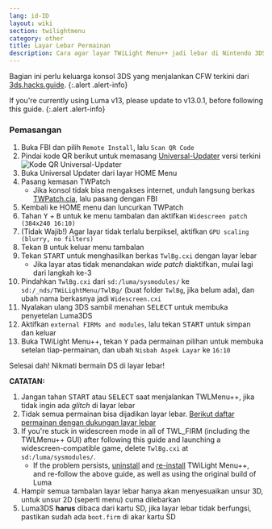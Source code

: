 ```yaml
---
lang: id-ID
layout: wiki
section: twilightmenu
category: other
title: Layar Lebar Permainan
description: Cara agar layar TWiLight Menu++ jadi lebar di Nintendo 3DS
---
```


Bagian ini perlu keluarga konsol 3DS yang menjalankan CFW terkini dari [3ds.hacks.guide](https://3ds.hacks.guide).
{:.alert .alert-info}

If you're currently using Luma v13, please update to v13.0.1, before following this guide.
{:.alert .alert-info}

### Pemasangan
1. Buka FBI dan pilih `Remote Install`, lalu `Scan QR Code`
1. Pindai kode QR berikut untuk memasang [Universal-Updater](https://github.com/Universal-Team/Universal-Updater) versi terkini<br> ![Kode QR Universal-Updater](https://db.universal-team.net/assets/images/qr/universal-updater-cia.png)
1. Buka Universal Updater dari layar HOME Menu
1. Pasang kemasan TWPatch
   - Jika konsol tidak bisa mengakses internet, unduh langsung berkas [TWPatch.cia](https://gbatemp.net/download/twpatch.37400/version/38832/download?file=302085), lalu pasang dengan FBI
1. Kembali ke HOME menu dan luncurkan TWPatch
1. Tahan <kbd class="face">Y</kbd> + <kbd class="face">B</kbd> untuk ke menu tambalan dan aktifkan `Widescreen patch (384x240 16:10)`
1. (Tidak Wajib!) Agar layar tidak terlalu berpiksel, aktifkan `GPU scaling (blurry, no filters)`
1. Tekan <kbd class="face">B</kbd> untuk keluar menu tambalan
1. Tekan <kbd>START</kbd> untuk menghasilkan berkas `TwlBg.cxi` dengan layar lebar
   - Jika layar atas tidak menandakan *wide patch* diaktifkan, mulai lagi dari langkah ke-3
1. Pindahkan `TwlBg.cxi` dari `sd:/luma/sysmodules/` ke `sd:/_nds/TWiLightMenu/TwlBg/` (buat folder `TwlBg`, jika belum ada), dan ubah nama berkasnya jadi `Widescreen.cxi`
1. Nyalakan ulang 3DS sambil menahan <kbd>SELECT</kbd> untuk membuka penyetelan Luma3DS
1. Aktifkan `external FIRMs and modules`, lalu tekan <kbd>START</kbd> untuk simpan dan keluar
1. Buka TWiLight Menu++, tekan <kbd class="face">Y</kbd> pada permainan pilihan untuk membuka setelan tiap-permainan, dan ubah `Nisbah Aspek Layar` ke `16:10`

Selesai dah! Nikmati bermain DS di layar lebar!

**CATATAN:**
1. Jangan tahan <kbd>START</kbd> atau <kbd>SELECT</kbd> saat menjalankan TWLMenu++, jika tidak ingin ada *glitch* di layar lebar
1. Tidak semua permainan bisa dijadikan layar lebar. [Berikut daftar permainan dengan dukungan layar lebar](https://github.com/DS-Homebrew/TWiLightMenu/blob/master/7zfile/3DS%20-%20CFW%20users/Games%20supported%20with%20widescreen.txt)
1. If you're stuck in widescreen mode in all of TWL_FIRM (including the TWLMenu++ GUI) after following this guide and launching a widescreen-compatible game, delete `TwlBg.cxi` at `sd:/luma/sysmodules/`.
   - If the problem persists, [uninstall](https://wiki.ds-homebrew.com/twilightmenu/uninstalling-3ds) and [re-install](https://wiki.ds-homebrew.com/twilightmenu/installing-3ds) TWiLight Menu++, and re-follow the above guide, as well as using the original build of Luma
1. Hampir semua tambalan layar lebar hanya akan menyesuaikan unsur 3D, untuk unsur 2D (seperti menu) cuma dilebarkan
1. Luma3DS **harus** dibaca dari kartu SD, jika layar lebar tidak berfungsi, pastikan sudah ada `boot.firm` di akar kartu SD
